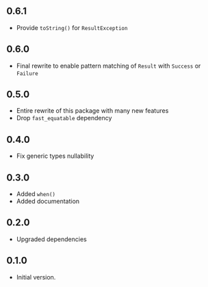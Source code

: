## 0.6.1

- Provide `toString()` for `ResultException`

## 0.6.0

- Final rewrite to enable pattern matching of `Result` with `Success` or `Failure`

## 0.5.0

- Entire rewrite of this package with many new features
- Drop `fast_equatable` dependency

## 0.4.0

- Fix generic types nullability

## 0.3.0

- Added `when()`
- Added documentation

## 0.2.0

- Upgraded dependencies

## 0.1.0

- Initial version.

